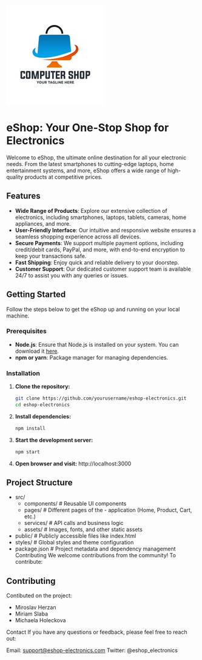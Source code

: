 ![eshop](Eshop-logo.png)
# eShop: Your One-Stop Shop for Electronics

Welcome to eShop, the ultimate online destination for all your electronic needs. From the latest smartphones to cutting-edge laptops, home entertainment systems, and more, eShop offers a wide range of high-quality products at competitive prices.

## Features

- **Wide Range of Products**: Explore our extensive collection of electronics, including smartphones, laptops, tablets, cameras, home appliances, and more.
- **User-Friendly Interface**: Our intuitive and responsive website ensures a seamless shopping experience across all devices.
- **Secure Payments**: We support multiple payment options, including credit/debit cards, PayPal, and more, with end-to-end encryption to keep your transactions safe.
- **Fast Shipping**: Enjoy quick and reliable delivery to your doorstep.
- **Customer Support**: Our dedicated customer support team is available 24/7 to assist you with any queries or issues.

## Getting Started

Follow the steps below to get the eShop up and running on your local machine.

### Prerequisites

- **Node.js**: Ensure that Node.js is installed on your system. You can download it [here](https://nodejs.org/).
- **npm or yarn**: Package manager for managing dependencies.

### Installation

1. **Clone the repository:**
   ```bash
   git clone https://github.com/yourusername/eshop-electronics.git
   cd eshop-electronics
2. **Install dependencies:**
    ```bash
    npm install
3. **Start the development server:**
    ```bash
    npm start
4. **Open browser and visit:**
    http://localhost:3000

## Project Structure
- src/
  - components/  # Reusable UI components
  - pages/       # Different pages of the - application (Home, Product, Cart, etc.)
  - services/    # API calls and business logic
  - assets/      # Images, fonts, and other static assets
- public/      # Publicly accessible files like index.html
- styles/       # Global styles and theme configuration
- package.json  # Project metadata and dependency management
Contributing
We welcome contributions from the community! To contribute:

## Contributing
Contibuted on the project:
- Miroslav Herzan
- Miriam Slaba
- Michaela Holeckova

Contact
If you have any questions or feedback, please feel free to reach out:   

Email: support@eshop-electronics.com
Twitter: @eshop_electronics